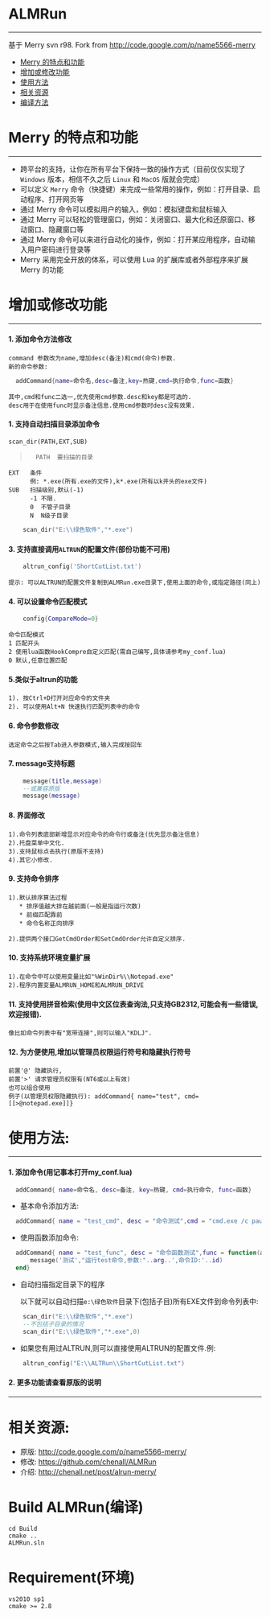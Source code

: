  ALMRun
=======
*******
基于 Merry svn r98.
Fork from <http://code.google.com/p/name5566-merry>


* [Merry 的特点和功能](#main)
* [增加或修改功能](#modify)
* [使用方法](#usage)
* [相关资源](#resource)
* [编译方法](#build)

Merry 的特点和功能
==================
******************
*	跨平台的支持，让你在所有平台下保持一致的操作方式（目前仅仅实现了 `Windows` 版本，相信不久之后 `Linux` 和 `MacOS` 版就会完成）
*	可以定义 `Merry` 命令（快捷键）来完成一些常用的操作，例如：打开目录、启动程序、打开网页等
*	通过 Merry 命令可以模拟用户的输入，例如：模拟键盘和鼠标输入
*	通过 Merry 可以轻松的管理窗口，例如：关闭窗口、最大化和还原窗口、移动窗口、隐藏窗口等
*	通过 Merry 命令可以来进行自动化的操作，例如：打开某应用程序，自动输入用户密码进行登录等
*	Merry 采用完全开放的体系，可以使用 Lua 的扩展库或者外部程序来扩展 Merry 的功能

增加或修改功能
==============
**************
#### 1. 添加命令方法修改
    command 参数改为name,增加desc(备注)和cmd(命令)参数.     
    新的命令参数:
  ```lua
	addCommand{name=命令名,desc=备注,key=热键,cmd=执行命令,func=函数}
  ```
 	其中,cmd和func二选一,优先使用cmd参数.desc和key都是可选的.
	desc用于在使用func时显示备注信息.使用cmd参数时desc没有效果.

#### 1. 支持自动扫描目录添加命令
    scan_dir(PATH,EXT,SUB)
>   	PATH  要扫描的目录
    EXT   条件
          例: *.exe(所有.exe的文件),k*.exe(所有以k开头的exe文件)
    SUB   扫描级别,默认(-1)
          -1 不限.
          0  不管子目录
          N  N级子目录
```lua
  	scan_dir("E:\\绿色软件","*.exe")
```

#### 3.  支持直接调用`ALTRUN`的配置文件(部份功能不可用)
> 
```lua
	altrun_config('ShortCutList.txt')
```
	提示: 可以ALTRUN的配置文件复制到ALMRun.exe目录下,使用上面的命令,或指定路径(同上)

#### 4. 可以设置命令匹配模式
```lua
	config{CompareMode=0}
```
>
	命令匹配模式
	1 匹配开头
	2 使用lua函数HookCompre自定义匹配(需自己编写,具体请参考my_conf.lua)
	0 默认,任意位置匹配

#### 5.类似于altrun的功能
	1). 按Ctrl+D打开对应命令的文件夹
	2). 可以使用Alt+N 快速执行匹配列表中的命令

#### 6. 命令参数修改
	选定命令之后按Tab进入参数模式,输入完成按回车

#### 7. message支持标题
```lua
	message(title,message)
	--或兼容原版
	message(message)
```
#### 8. 界面修改
	1).命令列表底部新增显示对应命令的命令行或备注(优先显示备注信息)
	2).托盘菜单中文化.
	3).支持鼠标点击执行(原版不支持)
	4).其它小修改.

#### 9. 支持命令排序
	1).默认排序算法过程
	   * 排序值越大排在越前面(一般是指运行次数)
	   * 前缀匹配靠前
	   * 命令名称正向排序

	2).提供两个接口GetCmdOrder和SetCmdOrder允许自定义排序.

#### 10. 支持系统环境变量扩展
	1).在命令中可以使用变量比如"%WinDir%\\Notepad.exe"
	2).程序内置变量ALMRUN_HOME和ALMRUN_DRIVE

#### 11. 支持使用拼音检索(使用中文区位表查询法,只支持GB2312,可能会有一些错误,欢迎报错).
	像比如命令列表中有"宽带连接",则可以输入"KDLJ".

#### 12. 为方便使用,增加以管理员权限运行符号和隐藏执行符号
	前置'@' 隐藏执行,
	前置'>' 请求管理员权限有(NT6或以上有效)
	也可以组合使用
	例子(以管理员权限隐藏执行): addCommand{ name="test", cmd=[[>@notepad.exe]]}

使用方法:
=========
*******************************
#### 1. 添加命令(用记事本打开my_conf.lua)
```lua
  addCommand{ name=命令名, desc=备注, key=热键, cmd=执行命令, func=函数}
```
   *  基本命令添加方法:

  ```lua
	addCommand{ name = "test_cmd", desc = "命令测试",cmd = "cmd.exe /c pause >nul|echo 参数:"}
  ```
   * 使用函数添加命令:

  ```lua
	addCommand{ name = "test_func", desc = "命令函数测试",func = function(arg,id,flags)
		message('测试',"运行test命令,参数:"..arg..',命令ID:'..id)
	end}
  ```
   * 自动扫描指定目录下的程序

     以下就可以自动扫描`e:\绿色软件`目录下(包括子目)所有EXE文件到命令列表中:
```lua
	scan_dir("E:\\绿色软件","*.exe")	
	--不包括子目录的情况
	scan_dir("E:\\绿色软件","*.exe",0)
```
   * 如果您有用过ALTRUN,则可以直接使用ALTRUN的配置文件.例:
```lua
	altrun_config("E:\\ALTRun\\ShortCutList.txt")
```

#### 2. 更多功能请查看原版的说明
		
*******************************
相关资源:
=========
* 原版: <http://code.google.com/p/name5566-merry/>  
* 修改: <https://github.com/chenall/ALMRun>  
* 介绍: <http://chenall.net/post/alrun-merry/>  

[Merry]:http://code.google.com/p/name5566-merry/

Build ALMRun(编译)
===================
	cd Build
	cmake ..
	ALMRun.sln

Requirement(环境)
======================
	vs2010 sp1
	cmake >= 2.8

